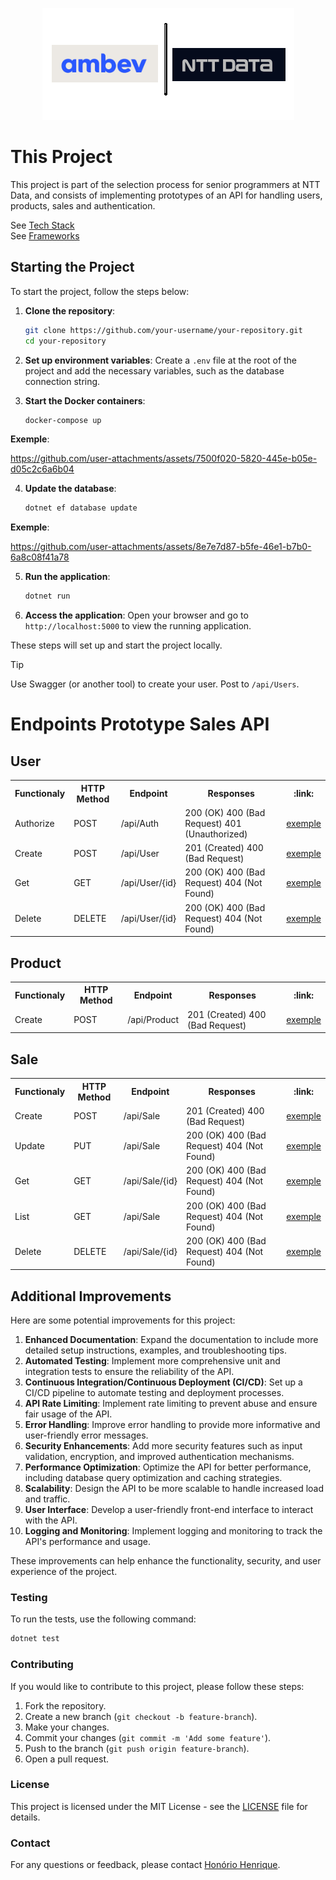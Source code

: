 <p align="center">
  <img src="assets/img/logo.png" alt="Logo" />
</p>

# This Project

This project is part of the selection process for senior programmers at NTT Data, and consists of implementing prototypes of an API for handling users, products, sales and authentication.

See [Tech Stack](/.doc/tech-stack.md)\
See [Frameworks](/.doc/frameworks.md)

## Starting the Project

To start the project, follow the steps below:

1. **Clone the repository**:
    ```bash
    git clone https://github.com/your-username/your-repository.git
    cd your-repository
    ```

2. **Set up environment variables**:
    Create a `.env` file at the root of the project and add the necessary variables, such as the database connection string.

3. **Start the Docker containers**:
    ```bash
    docker-compose up
    ```

__Exemple__:

https://github.com/user-attachments/assets/7500f020-5820-445e-b05e-d05c2c6a6b04

4. **Update the database**:
    ```bash
    dotnet ef database update
    ```

__Exemple__:

https://github.com/user-attachments/assets/8e7e7d87-b5fe-46e1-b7b0-6a8c08f41a78

5. **Run the application**:
    ```bash
    dotnet run
    ```

6. **Access the application**:
    Open your browser and go to `http://localhost:5000` to view the running application.

These steps will set up and start the project locally.

> [!TIP]
> Use Swagger (or another tool) to create your user. Post to `/api/Users`.

# Endpoints Prototype Sales API

## User

<table>
  <tr>
    <th>Functionaly</th>
    <th>HTTP Method</th>
    <th>Endpoint</th>
    <th>Responses</th>
    <th>:link:</th>
  </tr>
  <tr>
    <td>Authorize</td>
    <td>POST</td>
    <td>/api/Auth</td>
    <td>200 (OK) 400 (Bad Request) 401 (Unauthorized)</td>
    <td><a href="/.doc/authorize.md" targer="__blank">exemple</a></td>
  </tr>
  <tr>
    <td>Create</td>
    <td>POST</td>
    <td>/api/User</td>
    <td>201 (Created) 400 (Bad Request)</td>
    <td><a href="/.doc/create-your-user.md" targer="__blank">exemple</a></td>
  </tr>
  <tr>
    <td>Get</td>
    <td>GET</td>
    <td>/api/User/{id}</td>
    <td>200 (OK) 400 (Bad Request) 404 (Not Found)</td>
    <td><a href="/.doc/get-user.md" targer="__blank">exemple</a></td>
  </tr>
  <tr>
    <td>Delete</td>
    <td>DELETE</td>
    <td>/api/User/{id}</td>
    <td>200 (OK) 400 (Bad Request) 404 (Not Found)</td>
    <td><a href="/.doc/delete-user.md" targer="__blank">exemple</a></td>
  </tr>
</table>

## Product

<table>
  <tr>
    <th>Functionaly</th>
    <th>HTTP Method</th>
    <th>Endpoint</th>
    <th>Responses</th>
    <th>:link:</th>
  </tr>
  <tr>
    <td>Create</td>
    <td>POST</td>
    <td>/api/Product</td>
    <td>201 (Created) 400 (Bad Request)</td>
    <td><a href="/.doc/create-product.md" targer="__blank">exemple</a></td>
  </tr>
</table>

## Sale

<table>
  <tr>
    <th>Functionaly</th>
    <th>HTTP Method</th>
    <th>Endpoint</th>
    <th>Responses</th>
    <th>:link:</th>
  </tr>
  <tr>
    <td>Create</td>
    <td>POST</td>
    <td>/api/Sale</td>
    <td>201 (Created) 400 (Bad Request)</td>
    <td><a href="/.doc/create-sale.md" targer="__blank">exemple</a></td>
  </tr>
  <tr>
    <td>Update</td>
    <td>PUT</td>
    <td>/api/Sale</td>
    <td>200 (OK) 400 (Bad Request) 404 (Not Found)</td>
    <td><a href="/.doc/update-sale.md" targer="__blank">exemple</a></td>
  </tr>
  <tr>
    <td>Get</td>
    <td>GET</td>
    <td>/api/Sale/{id}</td>
    <td>200 (OK) 400 (Bad Request) 404 (Not Found)</td>
    <td><a href="/.doc/get-sale.md" targer="__blank">exemple</a></td>
  </tr>
  <tr>
    <td>List</td>
    <td>GET</td>
    <td>/api/Sale</td>
    <td>200 (OK) 400 (Bad Request) 404 (Not Found)</td>
    <td><a href="/.doc/get-sales.md" targer="__blank">exemple</a></td>
  </tr>
   <tr>
    <td>Delete</td>
    <td>DELETE</td>
    <td>/api/Sale/{id}</td>
    <td>200 (OK) 400 (Bad Request) 404 (Not Found)</td>
    <td><a href="/.doc/get-sales.md" targer="__blank">exemple</a></td>
  </tr>
</table>

## Additional Improvements

Here are some potential improvements for this project:

1. **Enhanced Documentation**: Expand the documentation to include more detailed setup instructions, examples, and troubleshooting tips.
2. **Automated Testing**: Implement more comprehensive unit and integration tests to ensure the reliability of the API.
3. **Continuous Integration/Continuous Deployment (CI/CD)**: Set up a CI/CD pipeline to automate testing and deployment processes.
4. **API Rate Limiting**: Implement rate limiting to prevent abuse and ensure fair usage of the API.
5. **Error Handling**: Improve error handling to provide more informative and user-friendly error messages.
6. **Security Enhancements**: Add more security features such as input validation, encryption, and improved authentication mechanisms.
7. **Performance Optimization**: Optimize the API for better performance, including database query optimization and caching strategies.
8. **Scalability**: Design the API to be more scalable to handle increased load and traffic.
9. **User Interface**: Develop a user-friendly front-end interface to interact with the API.
10. **Logging and Monitoring**: Implement logging and monitoring to track the API's performance and usage.

These improvements can help enhance the functionality, security, and user experience of the project.

### Testing

To run the tests, use the following command:

```bash
dotnet test
```

### Contributing

If you would like to contribute to this project, please follow these steps:

1. Fork the repository.
2. Create a new branch (`git checkout -b feature-branch`).
3. Make your changes.
4. Commit your changes (`git commit -m 'Add some feature'`).
5. Push to the branch (`git push origin feature-branch`).
6. Open a pull request.

### License

This project is licensed under the MIT License - see the [LICENSE](LICENSE) file for details.

### Contact

For any questions or feedback, please contact [Honório Henrique](mailto:henriquew3c@gmail.com).
